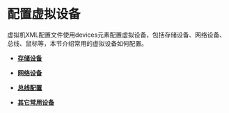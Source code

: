 # 配置虚拟设备<a name="ZH-CN_TOPIC_0185118324"></a>

虚拟机XML配置文件使用devices元素配置虚拟设备，包括存储设备、网络设备、总线、鼠标等，本节介绍常用的虚拟设备如何配置。

-   **[存储设备](存储设备.md)**  

-   **[网络设备](网络设备.md)**  

-   **[总线配置](总线配置.md)**  

-   **[其它常用设备](其它常用设备.md)**  


